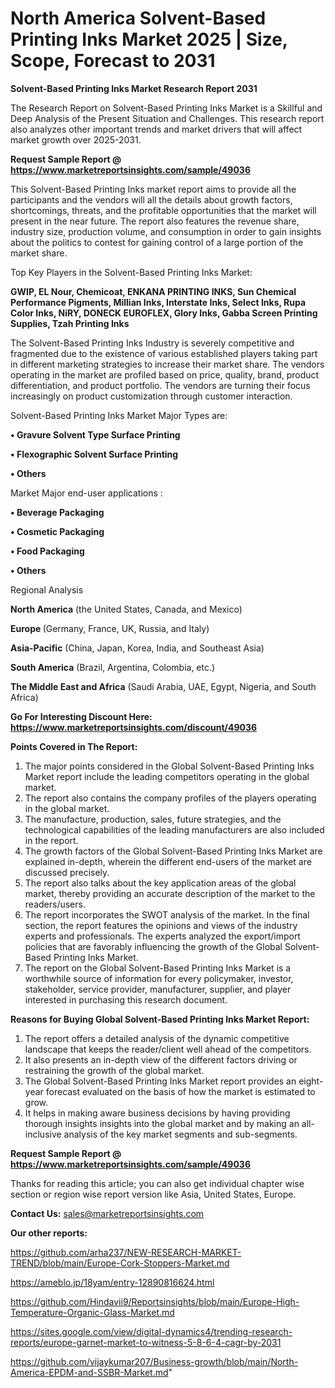 # North America Solvent-Based Printing Inks Market 2025 | Size, Scope, Forecast to 2031

<strong>Solvent-Based Printing Inks Market Research Report 2031</strong>

The Research Report on Solvent-Based Printing Inks Market is a Skillful and Deep Analysis of the Present Situation and Challenges. This research report also analyzes other important trends and market drivers that will affect market growth over 2025-2031.

<strong>Request Sample Report @ <a href=https://www.marketreportsinsights.com/sample/49036>https://www.marketreportsinsights.com/sample/49036</a></strong>

This Solvent-Based Printing Inks market report aims to provide all the participants and the vendors will all the details about growth factors, shortcomings, threats, and the profitable opportunities that the market will present in the near future. The report also features the revenue share, industry size, production volume, and consumption in order to gain insights about the politics to contest for gaining control of a large portion of the market share.

Top Key Players in the Solvent-Based Printing Inks Market:

<strong>GWIP, EL Nour, Chemicoat, ENKANA PRINTING INKS, Sun Chemical Performance Pigments, Millian Inks, Interstate Inks, Select Inks, Rupa Color Inks, NiRY, DONECK EUROFLEX, Glory Inks, Gabba Screen Printing Supplies, Tzah Printing Inks</strong>

The Solvent-Based Printing Inks Industry is severely competitive and fragmented due to the existence of various established players taking part in different marketing strategies to increase their market share. The vendors operating in the market are profiled based on price, quality, brand, product differentiation, and product portfolio. The vendors are turning their focus increasingly on product customization through customer interaction.

Solvent-Based Printing Inks Market Major Types are:

<strong>•  Gravure Solvent Type Surface Printing

•  Flexographic Solvent Surface Printing

•  Others</strong>

Market Major end-user applications :

<strong>•  Beverage Packaging

•  Cosmetic Packaging

•  Food Packaging

•  Others</strong>

Regional Analysis

</u><strong><b>North America</b></strong> (the United States, Canada, and Mexico)

<strong><b>Europe </b></strong>(Germany, France, UK, Russia, and Italy)

<strong><b>Asia-Pacific</b></strong> (China, Japan, Korea, India, and Southeast Asia)

<strong><b>South America</b></strong> (Brazil, Argentina, Colombia, etc.)

<strong><b>The Middle East and Africa</b></strong> (Saudi Arabia, UAE, Egypt, Nigeria, and South Africa)

<strong>Go For Interesting Discount Here: <a href=https://www.marketreportsinsights.com/discount/49036>https://www.marketreportsinsights.com/discount/49036</a></strong>

<strong>Points Covered in The Report:</strong>
<ol>
  <li>The major points considered in the Global Solvent-Based Printing Inks Market report include the leading competitors operating in the global market.</li>
  <li>The report also contains the company profiles of the players operating in the global market.</li>
  <li>The manufacture, production, sales, future strategies, and the technological capabilities of the leading manufacturers are also included in the report.</li>
  <li>The growth factors of the Global Solvent-Based Printing Inks Market are explained in-depth, wherein the different end-users of the market are discussed precisely.</li>
  <li>The report also talks about the key application areas of the global market, thereby providing an accurate description of the market to the readers/users.</li>
  <li>The report incorporates the SWOT analysis of the market. In the final section, the report features the opinions and views of the industry experts and professionals. The experts analyzed the export/import policies that are favorably influencing the growth of the Global Solvent-Based Printing Inks Market.</li>
  <li>The report on the Global Solvent-Based Printing Inks Market is a worthwhile source of information for every policymaker, investor, stakeholder, service provider, manufacturer, supplier, and player interested in purchasing this research document.</li>
</ol>
<strong>Reasons for Buying Global Solvent-Based Printing Inks Market Report:</strong>

<ol>
  <li>The report offers a detailed analysis of the dynamic competitive landscape that keeps the reader/client well ahead of the competitors.</li>
  <li>It also presents an in-depth view of the different factors driving or restraining the growth of the global market.</li>
  <li>The Global Solvent-Based Printing Inks Market report provides an eight-year forecast evaluated on the basis of how the market is estimated to grow.</li>
  <li>It helps in making aware business decisions by having providing thorough insights insights into the global market and by making an all-inclusive analysis of the key market segments and sub-segments.</li>
</ol>
<strong>Request Sample Report @ <a href=https://www.marketreportsinsights.com/sample/49036>https://www.marketreportsinsights.com/sample/49036</a></strong>


Thanks for reading this article; you can also get individual chapter wise section or region wise report version like Asia, United States, Europe.

<strong>Contact Us:</strong>
sales@marketreportsinsights.com

<strong>Our other reports:</strong>

<a href=https://github.com/arha237/NEW-RESEARCH-MARKET-TREND/blob/main/Europe-Cork-Stoppers-Market.md>https://github.com/arha237/NEW-RESEARCH-MARKET-TREND/blob/main/Europe-Cork-Stoppers-Market.md</a>

<a href=https://ameblo.jp/18yam/entry-12890816624.html>https://ameblo.jp/18yam/entry-12890816624.html</a>

<a href=https://github.com/Hindavii9/Reportsinsights/blob/main/Europe-High-Temperature-Organic-Glass-Market.md>https://github.com/Hindavii9/Reportsinsights/blob/main/Europe-High-Temperature-Organic-Glass-Market.md</a>

<a href=https://sites.google.com/view/digital-dynamics4/trending-research-reports/europe-garnet-market-to-witness-5-8-6-4-cagr-by-2031>https://sites.google.com/view/digital-dynamics4/trending-research-reports/europe-garnet-market-to-witness-5-8-6-4-cagr-by-2031</a>

<a href=https://github.com/vijaykumar207/Business-growth/blob/main/North-America-EPDM-and-SSBR-Market.md>https://github.com/vijaykumar207/Business-growth/blob/main/North-America-EPDM-and-SSBR-Market.md</a>"
